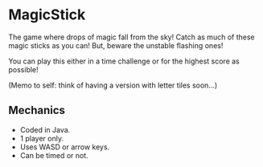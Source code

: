 MagicStick
==========

The game where drops of magic fall from the sky! Catch as much of these magic sticks as you can! But, beware the unstable flashing ones! 

You can play this either in a time challenge or for the highest score as possible!

(Memo to self: think of having a version with letter tiles soon...)

Mechanics
---------

- Coded in Java.
- 1 player only.
- Uses WASD or arrow keys.
- Can be timed or not.
